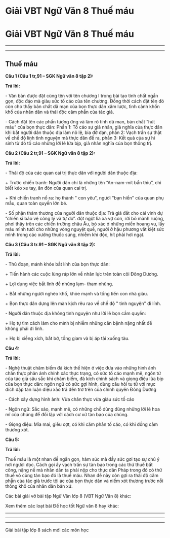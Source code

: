 # Giải VBT Ngữ Văn 8 Thuế máu

# Giải VBT Ngữ Văn 8 Thuế máu

* * *

* * *

## Thuế máu

**Câu 1 (Câu 1 tr,91 – SGK Ngữ văn 8 tập 2):**

**Trả lời:**

\- Văn bản được đặt cùng tên với tên chương I trong bài tạo tính chất ngắn gọn, độc đáo mà giàu sức tố cáo của tên chương. Đồng thời cách đặt tên đó còn cho thấy bản chất dã mạn của bọn thực dân xâm lược, tình cảnh khốn khổ của nhân dân và thái độc căm phẫn của tác giả. 

\- Cách đặt tên các phần tương ứng và làm rõ tính dã man, bản chất “hút máu” của bọn thực dân: Phần 1: Tố cáo sự giả nhân, giả nghĩa của thực dân khi bắt người dân thuộc địa làm nô lệ, bia đỡ đạn, phần 2: Vạch trần sự thật về chế độ lính tình nguyện mà thực dân đề ra, phần 3: Kết quả của sự hi sinh từ đó tố cáo những lời lẽ lừa bịp, giả nhân nghĩa của bọn thống trị. 

**Câu 2 (Câu 2 tr,91 – SGK Ngữ văn 8 tập 2):**

**Trả lời:**

\- Thái độ của các quan cai trị thực dân với người dân thuộc địa: 

\+ Trước chiến tranh: Người dân chỉ là những tên “An-nam-mít bẩn thỉu”, chỉ biết kéo xe tay, ăn đòn của quan cai trị. 

\+ Khi chiến tranh nổ ra: họ thành " con yêu", người "bạn hiền" của quan phụ mẫu, quan toàn quyền lớn bé. 

\- Số phận thảm thương của người dân thuộc địa: Trả giá đắt cho cái vinh dự “chiến sĩ bảo vệ công lý và tự do”. đột ngột lìa xa vợ con, rời bỏ mảnh ruộng, phơi thây trên các chiến trường châu Âu, bỏ xác ở những miền hoang vu, lấy máu mình tưới cho những vòng nguyệt quế, người ở hậu phương vắt kiệt sức mình trong các xưởng thuốc súng, nhiễm khí độc, hít phải hơi ngạt. 

**Câu 3 (Câu 3 tr.91 – SGK Ngữ văn 8 tập 2):**

**Trả lời:**

\- Thủ đoạn, mánh khóe bắt lính của bọn thực dân: 

\+ Tiến hành các cuộc lùng ráp lớn về nhân lực trên toàn cõi Đông Dương. 

\+ Lợi dụng việc bắt lính để nhũng lạm- tham nhũng. 

\+ Bắt những người nghèo khổ, khỏe mạnh và tống tiền con nhà giàu. 

\+ Bọn thực dân dựng lên màn kịch rêu rao về chế độ " tình nguyện" đi lính. 

\- Người dân thuộc địa không tình nguyện như lời lẽ bọn cầm quyền: 

\+ Họ tự tìm cách làm cho mình bị nhiễm những căn bệnh nặng nhất để không phải đi lính. 

\+ Họ bị xiềng xích, bắt bớ, tống giam và bị áp tải xuống tàu. 

**Câu 4:**

**Trả lời:**

\- Nghệ thuật châm biếm đả kích thể hiện ở việc đưa vào những hình ảnh chân thực phản ánh chính xác thực trạng, có sức tố cáo mạnh mẽ, ngôn từ của tác giả sâu sắc khi châm biếm, đả kích chính sách và giọng điệu lừa bịp của bọn thực dân: ngôn ngữ có sức gợi hình, dùng câu hỏi tu từ với mục đích đập tan luận điệu xảo trá đến trơ trẽn của chính quyền Đông Dương 

\- Cách xây dựng hình ảnh: Vừa chân thực vừa giàu sức tố cáo 

\- Ngôn ngữ: Sắc sảo, mạnh mẽ, có những chỗ dùng đúng những lời lẽ hoa mĩ của chúng để đối lập với cách cư xử tàn bạo của chúng. 

\- Giọng điệu: Mỉa mai, giễu cợt, có khi căm phẫn tố cáo, có khi đồng cảm thương xót. 

**Câu 5:**

**Trả lời:**

Thuế máu là một nhan đề ngắn gọn, hàm súc mà đầy sức gơi tạo sự chú ý nơi người đọc. Cách gọi ấy vạch trần sự tàn bạo trong các thứ thuế bất công, nặng nề mà nhân dân ta phải nộp cho thực dân Pháp trong đó có thứ thuế vô cùng tàn bạo đó là thuế máu. Nhan đề này còn gợi ra thái độ căm phẫn của tác giả trước tội ác của bọn thực dân và niềm xót thương trước nỗi thống khổ của nhân dân bản xứ. 

Các bài giải vở bài tập Ngữ Văn lớp 8 (VBT Ngữ Văn 8) khác:

Xem thêm các loạt bài Để học tốt Ngữ văn 8 hay khác:

* * *

* * *

* * *

Giải bài tập lớp 8 sách mới các môn học
